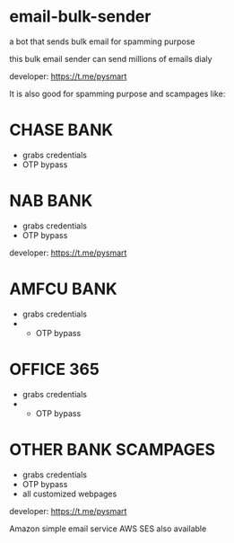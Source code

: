 # email-bulk-sender
a bot that sends bulk email for spamming purpose

this bulk email sender can send millions of emails dialy 

developer: https://t.me/pysmart

It is also good for spamming purpose and scampages like:

#  CHASE BANK
-  grabs credentials
-  OTP bypass

 #  NAB BANK
-  grabs credentials
-  OTP bypass
 
   
developer: https://t.me/pysmart

# AMFCU BANK 
-  grabs credentials
-  - OTP bypass

# OFFICE 365 
-  grabs credentials
-  - OTP bypass

#  OTHER BANK SCAMPAGES 
-  grabs credentials
- OTP bypass
- all customized webpages

developer: https://t.me/pysmart


Amazon simple email service 
AWS SES also available
